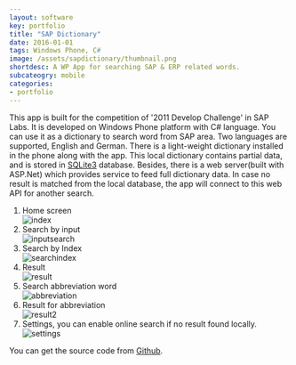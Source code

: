 ```yaml
---
layout: software
key: portfolio
title: "SAP Dictionary"
date: 2016-01-01
tags: Windows Phone, C#
image: /assets/sapdictionary/thumbnail.png
shortdesc: A WP App for searching SAP & ERP related words.
subcateogry: mobile
categories:
- portfolio
---
```


This app is built for the competition of '2011 Develop Challenge' in SAP Labs. It is developed on Windows Phone platform with C# language. You can use it as a dictionary to search word from SAP area. Two languages are supported, English and German. There is a light-weight dictionary installed in the phone along with the app. This local dictionary contains partial data, and is stored in [SQLite3](https://www.sqlite.org/) database. Besides, there is a web server(built with ASP.Net) which provides service to feed full dictionary data. In case no result is matched from the local database, the app will connect to this web API for another search.
1. Home screen  
![index](/assets/sapdictionary/index.png "index")
2. Search by input  
![inputsearch](/assets/sapdictionary/search.png "inputsearch")
3. Search by Index  
![searchindex](/assets/sapdictionary/searchindex.png "searchindex")
4. Result  
![result](/assets/sapdictionary/result.png "result")
5. Search abbreviation word  
![abbreviation](/assets/sapdictionary/abbreviation.png "abbreviation")
6. Result for abbreviation  
![result2](/assets/sapdictionary/result2.png "result2")
7. Settings, you can enable online search if no result found locally.  
![settings](/assets/sapdictionary/settings.png "settings")

You can get the source code from [Github](https://github.com/jojozhuang/Projects/tree/master/SAPDictionary/Src "Source Code").
